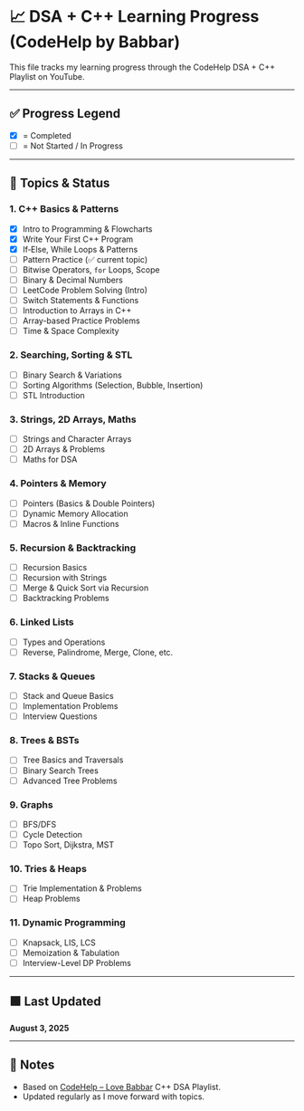 # 📈 DSA + C++ Learning Progress (CodeHelp by Babbar)

This file tracks my learning progress through the CodeHelp DSA + C++ Playlist on YouTube.

---

## ✅ Progress Legend

- [x] = Completed  
- [ ] = Not Started / In Progress

---

## 📘 Topics & Status

### 1. C++ Basics & Patterns
- [x] Intro to Programming & Flowcharts
- [x] Write Your First C++ Program
- [x] If‑Else, While Loops & Patterns
- [ ] Pattern Practice (✅ current topic)
- [ ] Bitwise Operators, `for` Loops, Scope
- [ ] Binary & Decimal Numbers
- [ ] LeetCode Problem Solving (Intro)
- [ ] Switch Statements & Functions
- [ ] Introduction to Arrays in C++
- [ ] Array-based Practice Problems
- [ ] Time & Space Complexity

### 2. Searching, Sorting & STL
- [ ] Binary Search & Variations
- [ ] Sorting Algorithms (Selection, Bubble, Insertion)
- [ ] STL Introduction

### 3. Strings, 2D Arrays, Maths
- [ ] Strings and Character Arrays
- [ ] 2D Arrays & Problems
- [ ] Maths for DSA

### 4. Pointers & Memory
- [ ] Pointers (Basics & Double Pointers)
- [ ] Dynamic Memory Allocation
- [ ] Macros & Inline Functions

### 5. Recursion & Backtracking
- [ ] Recursion Basics
- [ ] Recursion with Strings
- [ ] Merge & Quick Sort via Recursion
- [ ] Backtracking Problems

### 6. Linked Lists
- [ ] Types and Operations
- [ ] Reverse, Palindrome, Merge, Clone, etc.

### 7. Stacks & Queues
- [ ] Stack and Queue Basics
- [ ] Implementation Problems
- [ ] Interview Questions

### 8. Trees & BSTs
- [ ] Tree Basics and Traversals
- [ ] Binary Search Trees
- [ ] Advanced Tree Problems

### 9. Graphs
- [ ] BFS/DFS
- [ ] Cycle Detection
- [ ] Topo Sort, Dijkstra, MST

### 10. Tries & Heaps
- [ ] Trie Implementation & Problems
- [ ] Heap Problems

### 11. Dynamic Programming
- [ ] Knapsack, LIS, LCS
- [ ] Memoization & Tabulation
- [ ] Interview-Level DP Problems

---

## 🟩 Last Updated
**August 3, 2025**

---

## 🚀 Notes

- Based on [CodeHelp – Love Babbar](https://www.youtube.com/@CodeHelp) C++ DSA Playlist.
- Updated regularly as I move forward with topics.
